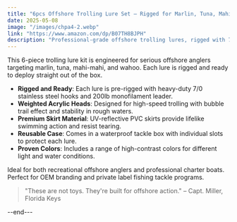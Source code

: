 ```yaml
---
title: "6pcs Offshore Trolling Lure Set – Rigged for Marlin, Tuna, Mahi"
date: 2025-05-08
image: "/images/chpa4-2.webp"
link: "https://www.amazon.com/dp/B07TH8BJPH"
description: "Professional-grade offshore trolling lures, rigged with 7/0 stainless hooks for big game fishing."
---
```


This 6-piece trolling lure kit is engineered for serious offshore anglers targeting marlin, tuna, mahi-mahi, and wahoo. Each lure is rigged and ready to deploy straight out of the box.

- **Rigged and Ready**: Each lure is pre-rigged with heavy-duty 7/0 stainless steel hooks and 200lb monofilament leader.
- **Weighted Acrylic Heads**: Designed for high-speed trolling with bubble trail effect and stability in rough waters.
- **Premium Skirt Material**: UV-reflective PVC skirts provide lifelike swimming action and resist tearing.
- **Reusable Case**: Comes in a waterproof tackle box with individual slots to protect each lure.
- **Proven Colors**: Includes a range of high-contrast colors for different light and water conditions.

Ideal for both recreational offshore anglers and professional charter boats. Perfect for OEM branding and private label fishing tackle programs.

> "These are not toys. They're built for offshore action." – Capt. Miller, Florida Keys

--end---
